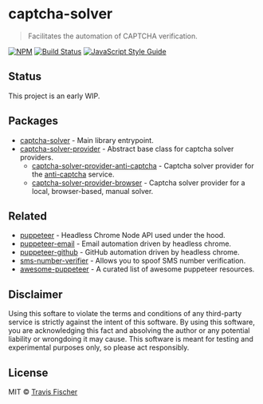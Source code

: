# captcha-solver

> Facilitates the automation of CAPTCHA verification.

[![NPM](https://img.shields.io/npm/v/captcha-solver.svg)](https://www.npmjs.com/package/captcha-solver) [![Build Status](https://travis-ci.com/transitive-bullshit/captcha-solver.svg?branch=master)](https://travis-ci.com/transitive-bullshit/captcha-solver) [![JavaScript Style Guide](https://img.shields.io/badge/code_style-standard-brightgreen.svg)](https://standardjs.com)


## Status

This project is an early WIP.


## Packages

- [captcha-solver](packages/captcha-solver) - Main library entrypoint.
- [captcha-solver-provider](packages/captcha-solver-provider) - Abstract base class for captcha solver providers.
  - [captcha-solver-provider-anti-captcha](packages/captcha-solver-provider-anti-captcha) - Captcha solver provider for the [anti-captcha](https://anti-captcha.com) service.
  - [captcha-solver-provider-browser](packages/captcha-solver-provider-browser) - Captcha solver provider for a local, browser-based, manual solver.


## Related

- [puppeteer](https://github.com/GoogleChrome/puppeteer) - Headless Chrome Node API used under the hood.
- [puppeteer-email](https://github.com/transitive-bullshit/puppeteer-email) - Email automation driven by headless chrome.
- [puppeteer-github](https://github.com/transitive-bullshit/puppeteer-github) - GitHub automation driven by headless chrome.
- [sms-number-verifier](https://github.com/transitive-bullshit/sms-number-verifier) - Allows you to spoof SMS number verification.
- [awesome-puppeteer](https://github.com/transitive-bullshit/awesome-puppeteer) - A curated list of awesome puppeteer resources.


## Disclaimer

Using this softare to violate the terms and conditions of any third-party service is strictly against the intent of this software. By using this software, you are acknowledging this fact and absolving the author or any potential liability or wrongdoing it may cause. This software is meant for testing and experimental purposes only, so please act responsibly.


## License

MIT © [Travis Fischer](https://github.com/transitive-bullshit)
